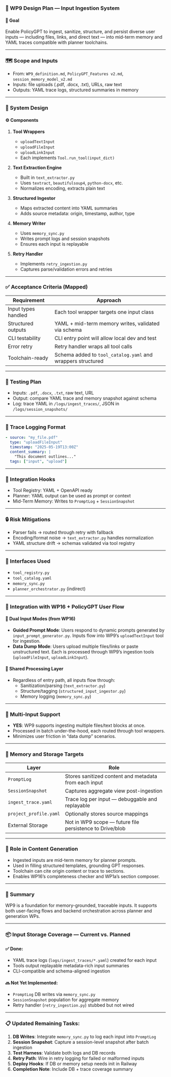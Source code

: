 
### 🧠 WP9 Design Plan — Input Ingestion System

#### 🎯 Goal
Enable PolicyGPT to ingest, sanitize, structure, and persist diverse user inputs — including files, links, and direct text — into mid-term memory and YAML traces compatible with planner toolchains.

---

### 🗺️ Scope and Inputs
- From: `WP9_definition.md`, `PolicyGPT_Features v2.md`, `session_memory_model_v2.md`
- Inputs: file uploads (.pdf, .docx, .txt), URLs, raw text
- Outputs: YAML trace logs, structured summaries in memory

---

### 🧩 System Design

#### ⚙️ Components
1. **Tool Wrappers**
   - `uploadTextInput`
   - `uploadFileInput`
   - `uploadLinkInput`
   - Each implements `Tool.run_tool(input_dict)`

2. **Text Extraction Engine**
   - Built in `text_extractor.py`
   - Uses `textract`, `beautifulsoup4`, `python-docx`, etc.
   - Normalizes encoding, extracts plain text

3. **Structured Ingestor**
   - Maps extracted content into YAML summaries
   - Adds source metadata: origin, timestamp, author, type

4. **Memory Writer**
   - Uses `memory_sync.py`
   - Writes prompt logs and session snapshots
   - Ensures each input is replayable

5. **Retry Handler**
   - Implements `retry_ingestion.py`
   - Captures parse/validation errors and retries

---

### ✅ Acceptance Criteria (Mapped)
| Requirement | Approach |
|------------|----------|
| Input types handled | Each tool wrapper targets one input class |
| Structured outputs | YAML + mid-term memory writes, validated via schema |
| CLI testability | CLI entry point will allow local dev and test |
| Error retry | Retry handler wraps all tool calls |
| Toolchain-ready | Schema added to `tool_catalog.yaml` and wrappers structured |

---

### 🧪 Testing Plan
- Inputs: `.pdf`, `.docx`, `.txt`, raw text, URL
- Output: compare YAML trace and memory snapshot against schema
- Log: trace YAML in `/logs/ingest_traces/`, JSON in `/logs/session_snapshots/`

---

### 🧠 Trace Logging Format
```yaml
- source: "my_file.pdf"
  type: "uploadFileInput"
  timestamp: "2025-05-19T13:00Z"
  content_summary: |
    "This document outlines..."
  tags: ["input", "upload"]
```

---

### 🧱 Integration Hooks
- Tool Registry: YAML + OpenAPI ready
- Planner: YAML output can be used as prompt or context
- Mid-Term Memory: Writes to `PromptLog` + `SessionSnapshot`

---

### 🔒 Risk Mitigations
- Parser fails → routed through retry with fallback
- Encoding/format noise → `text_extractor.py` handles normalization
- YAML structure drift → schemas validated via tool registry

---

### 🔗 Interfaces Used
- `tool_registry.py`
- `tool_catalog.yaml`
- `memory_sync.py`
- `planner_orchestrator.py` (indirect)

---

### 🔄 Integration with WP16 + PolicyGPT User Flow

#### 🧭 Dual Input Modes (from WP16)
- **Guided Prompt Mode**: Users respond to dynamic prompts generated by `input_prompt_generator.py`. Inputs flow into WP9’s `uploadTextInput` tool for ingestion.
- **Data Dump Mode**: Users upload multiple files/links or paste unstructured text. Each is processed through WP9’s ingestion tools (`uploadFileInput`, `uploadLinkInput`).

#### 🔄 Shared Processing Layer
- Regardless of entry path, all inputs flow through:
  - Sanitization/parsing (`text_extractor.py`)
  - Structure/tagging (`structured_input_ingestor.py`)
  - Memory logging (`memory_sync.py`)

---

### 📁 Multi-Input Support
- **YES**: WP9 supports ingesting multiple files/text blocks at once.
- Processed in batch under-the-hood, each routed through tool wrappers.
- Minimizes user friction in “data dump” scenarios.

---

### 🧠 Memory and Storage Targets
| Layer | Role |
|-------|------|
| `PromptLog` | Stores sanitized content and metadata from each input |
| `SessionSnapshot` | Captures aggregate view post-ingestion |
| `ingest_trace.yaml` | Trace log per input — debuggable and replayable |
| `project_profile.yaml` | Optionally stores source mappings |
| External Storage | Not in WP9 scope — future file persistence to Drive/blob |

---

### 🧾 Role in Content Generation
- Ingested inputs are mid-term memory for planner prompts.
- Used in filling structured templates, grounding GPT responses.
- Toolchain can cite origin content or trace to sections.
- Enables WP16’s completeness checker and WP1a’s section composer.

---

### 🎯 Summary
WP9 is a foundation for memory-grounded, traceable inputs. It supports both user-facing flows and backend orchestration across planner and generation WPs.

---

### 📦 Input Storage Coverage — Current vs. Planned

#### ✅ Done:
- YAML trace logs (`logs/ingest_traces/*.yaml`) created for each input
- Tools output replayable metadata-rich input summaries
- CLI-compatible and schema-aligned ingestion

#### 🔜 Not Yet Implemented:
- `PromptLog` DB writes via `memory_sync.py`
- `SessionSnapshot` population for aggregate memory
- Retry handler (`retry_ingestion.py`) stubbed but not wired

---

### 📋 Updated Remaining Tasks:
1. **DB Writes**: Integrate `memory_sync.py` to log each input into `PromptLog`
2. **Session Snapshot**: Capture a session-level snapshot after batch ingestion
3. **Test Harness**: Validate both logs and DB records
4. **Retry Path**: Wire in retry logging for failed or malformed inputs
5. **Deploy Hooks**: If DB or memory setup needs init in Railway
6. **Completion Note**: Include DB + trace coverage summary